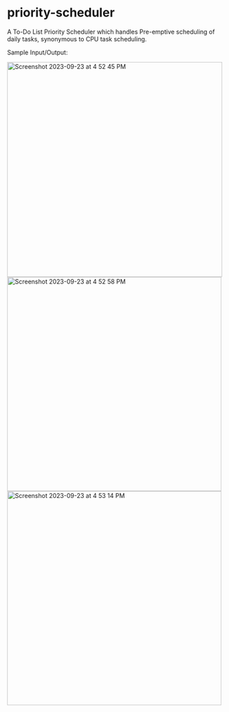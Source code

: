 # priority-scheduler
A To-Do List Priority Scheduler which handles Pre-emptive scheduling of daily tasks, synonymous to CPU task scheduling.

Sample Input/Output:


<img width="500" alt="Screenshot 2023-09-23 at 4 52 45 PM" src="https://github.com/DOPO2/priority-scheduler/assets/73553969/837d04bd-8f6b-420e-85ab-aa7bc0b02e8a">
<img width="498" alt="Screenshot 2023-09-23 at 4 52 58 PM" src="https://github.com/DOPO2/priority-scheduler/assets/73553969/8b2a283d-a128-49a0-9a27-81d6d6f499ab">
<img width="498" alt="Screenshot 2023-09-23 at 4 53 14 PM" src="https://github.com/DOPO2/priority-scheduler/assets/73553969/e299972b-bb76-43d6-8f9b-333696c8fefe">
